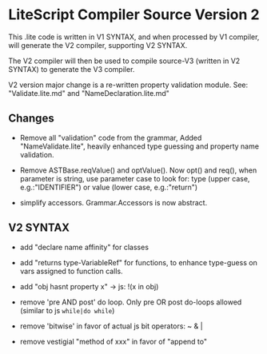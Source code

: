 LiteScript Compiler Source Version 2 
===

This .lite code is written in V1 SYNTAX, and when processed by V1 compiler,
will generate the V2 compiler, supporting V2 SYNTAX.

The V2 compiler will then be used to compile source-V3 (written in V2 SYNTAX)
to generate the V3 compiler.

V2 version major change is a re-written property validation module. 
See: "Validate.lite.md" and "NameDeclaration.lite.md"

Changes
-------

* Remove all "validation" code from the grammar, Added "NameValidate.lite", heavily enhanced
type guessing and property name validation.

* Remove ASTBase.reqValue() and optValue(). Now opt() and req(), when parameter is string, 
use parameter case to look for: type (upper case, e.g.:"IDENTIFIER") or value (lower case, e.g.:"return")

* simplify accessors. Grammar.Accessors is now abstract.

V2 SYNTAX
---------

* add "declare name affinity" for classes
* add "returns type-VariableRef" for functions, to enhance type-guess on vars assigned to function calls.
* add "obj hasnt property x" -> js: !(x in obj)

* remove 'pre AND post' do loop. Only pre OR post do-loops allowed (similar to js `while|do while`)
* remove 'bitwise' in favor of actual js bit operators: ~ & | 
* remove vestigial "method of xxx" in favor of "append to"

